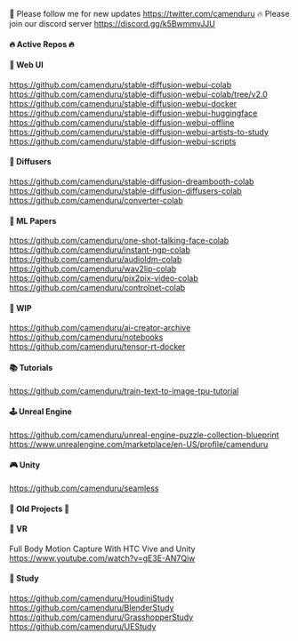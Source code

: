 🐣 Please follow me for new updates https://twitter.com/camenduru
🔥 Please join our discord server https://discord.gg/k5BwmmvJJU

#### 🔥 Active Repos 🔥

#### 🧿 Web UI
https://github.com/camenduru/stable-diffusion-webui-colab <br />
https://github.com/camenduru/stable-diffusion-webui-colab/tree/v2.0 <br />
https://github.com/camenduru/stable-diffusion-webui-docker <br />
https://github.com/camenduru/stable-diffusion-webui-huggingface <br />
https://github.com/camenduru/stable-diffusion-webui-offline <br />
https://github.com/camenduru/stable-diffusion-webui-artists-to-study <br />
https://github.com/camenduru/stable-diffusion-webui-scripts <br />

#### 🧨 Diffusers
https://github.com/camenduru/stable-diffusion-dreambooth-colab <br />
https://github.com/camenduru/stable-diffusion-diffusers-colab <br />
https://github.com/camenduru/converter-colab <br />

#### 🎈 ML Papers
https://github.com/camenduru/one-shot-talking-face-colab <br />
https://github.com/camenduru/instant-ngp-colab <br />
https://github.com/camenduru/audioldm-colab <br />
https://github.com/camenduru/wav2lip-colab <br />
https://github.com/camenduru/pix2pix-video-colab <br />
https://github.com/camenduru/controlnet-colab <br />

#### 🚦 WIP
https://github.com/camenduru/ai-creator-archive <br />
https://github.com/camenduru/notebooks <br />
https://github.com/camenduru/tensor-rt-docker <br />

#### 📚 Tutorials
https://github.com/camenduru/train-text-to-image-tpu-tutorial <br />

#### 🕹 Unreal Engine
https://github.com/camenduru/unreal-engine-puzzle-collection-blueprint <br />
https://www.unrealengine.com/marketplace/en-US/profile/camenduru <br />

#### 🎮 Unity
https://github.com/camenduru/seamless <br />

#### 🧯 Old Projects 🧯

#### 🥽 VR 
Full Body Motion Capture With HTC Vive and Unity <br />
https://www.youtube.com/watch?v=gE3E-AN7Qiw <br />

#### 👾 Study
https://github.com/camenduru/HoudiniStudy <br />
https://github.com/camenduru/BlenderStudy <br />
https://github.com/camenduru/GrasshopperStudy <br />
https://github.com/camenduru/UEStudy <br />
